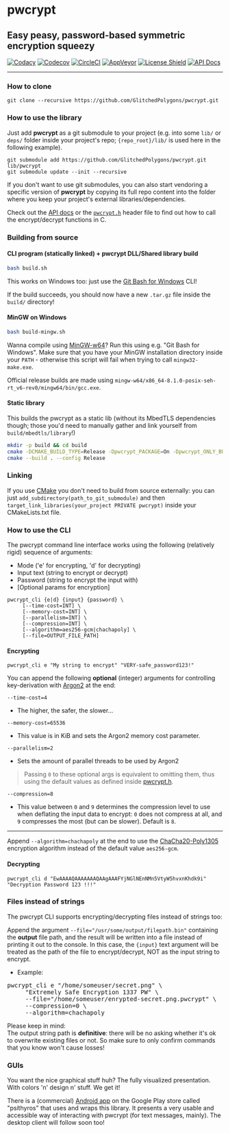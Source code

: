 # pwcrypt
## Easy peasy, password-based symmetric encryption squeezy

[![Codacy](https://app.codacy.com/project/badge/Grade/795a2f6752234b0590d7ec66470c7e2f)](https://www.codacy.com/manual/GlitchedPolygons/pwcrypt?utm_source=github.com&amp;utm_medium=referral&amp;utm_content=GlitchedPolygons/pwcrypt&amp;utm_campaign=Badge_Grade)
[![Codecov](https://codecov.io/gh/GlitchedPolygons/pwcrypt/branch/master/graph/badge.svg)](https://codecov.io/gh/GlitchedPolygons/pwcrypt)
[![CircleCI](https://circleci.com/gh/GlitchedPolygons/pwcrypt/tree/master.svg?style=shield)](https://circleci.com/gh/GlitchedPolygons/pwcrypt/tree/master)
[![AppVeyor](https://ci.appveyor.com/api/projects/status/addkmk08sytildbp/branch/master?svg=true)](https://ci.appveyor.com/project/GlitchedPolygons/pwcrypt/branch/master)
[![License Shield](https://img.shields.io/badge/license-Apache--2.0-orange)](https://github.com/GlitchedPolygons/pwcrypt/blob/master/LICENSE)
[![API Docs](https://img.shields.io/badge/api-docs-informational.svg)](https://glitchedpolygons.github.io/pwcrypt/files.html)

---

### How to clone

`git clone --recursive https://github.com/GlitchedPolygons/pwcrypt.git`

### How to use the library

Just add **pwcrypt** as a git submodule to your project (e.g. into some `lib/` or `deps/` folder inside your project's repo; `{repo_root}/lib/` is used here in the following example).

```
git submodule add https://github.com/GlitchedPolygons/pwcrypt.git lib/pwcrypt
git submodule update --init --recursive
```

If you don't want to use git submodules, you can also start vendoring a specific version of **pwcrypt** by copying its full repo content into the folder where you keep your project's external libraries/dependencies.

Check out the [API docs](https://glitchedpolygons.github.io/pwcrypt/files.html) or the [`pwcrypt.h`](https://github.com/GlitchedPolygons/pwcrypt/blob/master/include/pwcrypt.h) header file to find out how to call the encrypt/decrypt functions in C.

### Building from source

#### CLI program (statically linked) + pwcrypt DLL/Shared library build

```bash
bash build.sh
```
This works on Windows too: just use the [Git Bash for Windows](https://git-scm.com/download/win) CLI!

If the build succeeds, you should now have a new `.tar.gz` file inside the `build/` directory!

#### MinGW on Windows

```bash
bash build-mingw.sh
```
Wanna compile using [MinGW-w64](https://sourceforge.net/projects/mingw-w64/files/Toolchains%20targetting%20Win32/Personal%20Builds/mingw-builds/installer/mingw-w64-install.exe)? Run this using e.g. "Git Bash for Windows". Make sure that you have your MinGW installation directory inside your `PATH` - otherwise this script will fail when trying to call `mingw32-make.exe`.

Official release builds are made using `mingw-w64/x86_64-8.1.0-posix-seh-rt_v6-rev0/mingw64/bin/gcc.exe`.

#### Static library

This builds the pwcrypt as a static lib (without its MbedTLS dependencies though; those you'd need to manually gather and link yourself from `build/mbedtls/library`!)

```bash
mkdir -p build && cd build
cmake -DCMAKE_BUILD_TYPE=Release -Dpwcrypt_PACKAGE=On -Dpwcrypt_ONLY_BUILD_LIB=On ..
cmake --build . --config Release
```

### Linking

If you use [CMake](https://cmake.org) you don't need to build from source externally: 
you can just `add_subdirectory(path_to_git_submodule)` and then `target_link_libraries(your_project PRIVATE pwcrypt)` inside your CMakeLists.txt file.

### How to use the CLI

The pwcrypt command line interface works using the following (relatively rigid) sequence of arguments:

- Mode ('e' for encrypting, 'd' for decrypting)
- Input text (string to encrypt or decrypt)
- Password (string to encrypt the input with)
- [Optional params for encryption]

```
pwcrypt_cli {e|d} {input} {password} \
     [--time-cost=INT] \
     [--memory-cost=INT] \
     [--parallelism=INT] \
     [--compression=INT] \
     [--algorithm=aes256-gcm|chachapoly] \
     [--file=OUTPUT_FILE_PATH]
```

#### Encrypting

`pwcrypt_cli e "My string to encrypt" "VERY-safe_password123!"`

You can append the following **optional** (integer) arguments for controlling key-derivation with [Argon2](https://github.com/P-H-C/phc-winner-argon2) at the end:

`--time-cost=4`
- The higher, the safer, the slower...

`--memory-cost=65536`
- This value is in KiB and sets the Argon2 memory cost parameter.

`--parallelism=2`
- Sets the amount of parallel threads to be used by Argon2

> Passing `0` to these optional args is equivalent to omitting them, thus using the default values 
> as defined inside [pwcrypt.h](https://github.com/GlitchedPolygons/pwcrypt/blob/master/include/pwcrypt.h).

`--compression=8`
- This value between `0` and `9` determines the compression level to use when deflating the input data to encrypt: `0` does not compress at all, and `9` compresses the most (but can be slower). Default is `8`. 

---

Append `--algorithm=chachapoly` at the end to use the [ChaCha20-Poly1305](https://tools.ietf.org/html/rfc7539) encryption algorithm instead of the default value `aes256-gcm`.

#### Decrypting

`pwcrypt_cli d "EwAAAAQAAAAAAAQAAgAAAFYjNGlNEnNMn5VtyW5hvxnKhdk9i" "Decryption Password 123 !!!"`

### Files instead of strings

The pwcrypt CLI supports encrypting/decrypting files instead of strings too: <p>
Append the argument `--file="/usr/some/output/filepath.bin"` containing the **output** file path,
and the result will be written into a file instead of printing it out to the console.
In this case, the `{input}` text argument will be treated as the path of the file to encrypt/decrypt, NOT as the input string to encrypt.

* Example:

<pre>
pwcrypt_cli e "/home/someuser/secret.png" \
     "Extremely Safe Encryption 1337 PW" \
     --file="/home/someuser/enrypted-secret.png.pwcrypt" \
     --compression=0 \
     --algorithm=chachapoly
</pre>

Please keep in mind: <br>
The output string path is **definitive**: there will be no asking whether it's ok to overwrite existing files or not. 
So make sure to only confirm commands that you know won't cause losses!

### GUIs

You want the nice graphical stuff huh? The fully visualized presentation. With colors 'n' design n' stuff. We get it!

There is a (commercial) [Android app](https://play.google.com/store/apps/details?id=com.glitchedpolygons.pwcrypt) on the Google Play store called "psíthyros" that uses and wraps this library. It presents a very usable and accessible way of interacting with pwcrypt (for text messages, mainly).
The desktop client will follow soon too!
